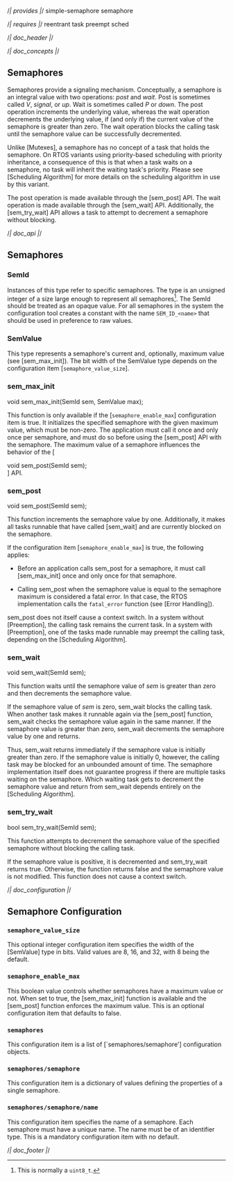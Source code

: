 /*| provides |*/
simple-semaphore
semaphore

/*| requires |*/
reentrant
task
preempt
sched

/*| doc_header |*/

/*| doc_concepts |*/
## Semaphores

Semaphores provide a signaling mechanism.
Conceptually, a semaphore is an integral value with two operations: *post* and *wait*.
Post is sometimes called *V*, *signal*, or *up*.
Wait is sometimes called *P* or *down*.
The post operation increments the underlying value, whereas the wait operation decrements the underlying value, if (and only if) the current value of the semaphore is greater than zero.
The wait operation blocks the calling task until the semaphore value can be successfully decremented.

Unlike [Mutexes], a semaphore has no concept of a task that holds the semaphore.
On RTOS variants using priority-based scheduling with priority inheritance, a consequence of this is that when a task waits on a semaphore, no task will inherit the waiting task's priority.
Please see [Scheduling Algorithm] for more details on the scheduling algorithm in use by this variant.

The post operation is made available through the [<span class="api">sem_post</span>] API.
The wait operation is made available through the [<span class="api">sem_wait</span>] API.
Additionally, the [<span class="api">sem_try_wait</span>] API allows a task to attempt to decrement a semaphore without blocking.

/*| doc_api |*/
## Semaphores

### <span class="api">SemId</span>

Instances of this type refer to specific semaphores.
The type is an unsigned integer of a size large enough to represent all semaphores[^SemId_width].
The <span class="api">SemId</span> should be treated as an opaque value.
For all semaphores in the system the configuration tool creates a constant with the name `SEM_ID_<name>` that should be used in preference to raw values.

[^SemId_width]: This is normally a `uint8_t`.

### <span class="api">SemValue</span>

This type represents a semaphore's current and, optionally, maximum value (see [<span class="api">sem_max_init</span>]).
The bit width of the <span class="api">SemValue</span> type depends on the configuration item [`semaphore_value_size`].

### <span class="api">sem_max_init</span>

<div class="codebox">void sem_max_init(SemId sem, SemValue max);</div>

This function is only available if the [`semaphore_enable_max`] configuration item is true.
It initializes the specified semaphore with the given maximum value, which must be non-zero.
The application must call it once and only once per semaphore, and must do so before using the [<span class="api">sem_post</span>] API with the semaphore.
The maximum value of a semaphore influences the behavior of the [<div class="codebox">void sem_post(SemId sem);</div>] API.

### <span class="api">sem_post</span>

<div class="codebox">void sem_post(SemId sem);</div>

This function increments the semaphore value by one.
Additionally, it makes all tasks runnable that have called [<span class="api">sem_wait</span>] and are currently blocked on the semaphore.

If the configuration item [`semaphore_enable_max`] is true, the following applies:

- Before an application calls <span class="api">sem_post</span> for a semaphore, it must call [<span class="api">sem_max_init</span>] once and only once for that semaphore.

- Calling <span class="api">sem_post</span> when the semaphore value is equal to the semaphore maximum is considered a fatal error.
  In that case, the RTOS implementation calls the `fatal_error` function (see [Error Handling]).

<span class="api">sem_post</span> does not itself cause a context switch.
In a system without [Preemption], the calling task remains the current task.
In a system with [Preemption], one of the tasks made runnable may preempt the calling task, depending on the [Scheduling Algorithm].


### <span class="api">sem_wait</span>

<div class="codebox">void sem_wait(SemId sem);</div>

This function waits until the semaphore value of *sem* is greater than zero and then decrements the semaphore value.

If the semaphore value of *sem* is zero, <span class="api">sem_wait</span> blocks the calling task.
When another task makes it runnable again via the [<span class="api">sem_post</span>] function, <span class="api">sem_wait</span> checks the semaphore value again in the same manner.
If the semaphore value is greater than zero, <span class="api">sem_wait</span> decrements the semaphore value by one and returns.

Thus, <span class="api">sem_wait</span> returns immediately if the semaphore value is initially greater than zero.
If the semaphore value is initially 0, however, the calling task may be blocked for an unbounded amount of time.
The semaphore implementation itself does not guarantee progress if there are multiple tasks waiting on the semaphore.
Which waiting task gets to decrement the semaphore value and return from <span class="api">sem_wait</span> depends entirely on the [Scheduling Algorithm].


### <span class="api">sem_try_wait</span>

<div class="codebox">bool sem_try_wait(SemId sem);</div>

This function attempts to decrement the semaphore value of the specified semaphore without blocking the calling task.

If the semaphore value is positive, it is decremented and <span class="api">sem_try_wait</span> returns true.
Otherwise, the function returns false and the semaphore value is not modified.
This function does not cause a context switch.

/*| doc_configuration |*/
## Semaphore Configuration

### `semaphore_value_size`

This optional integer configuration item specifies the width of the [<span class="api">SemValue</span>] type in bits.
Valid values are 8, 16, and 32, with 8 being the default.

### `semaphore_enable_max`

This boolean value controls whether semaphores have a maximum value or not.
When set to true, the [<span class="api">sem_max_init</span>] function is available and the [<span class="api">sem_post</span>] function enforces the maximum value.
This is an optional configuration item that defaults to false.

### `semaphores`

This configuration item is a list of [`semaphores/semaphore'] configuration objects.

### `semaphores/semaphore`

This configuration item is a dictionary of values defining the properties of a single semaphore.

### `semaphores/semaphore/name`

This configuration item specifies the name of a semaphore.
Each semaphore must have a unique name.
The name must be of an identifier type.
This is a mandatory configuration item with no default.

/*| doc_footer |*/
